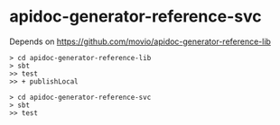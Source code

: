 # apidoc-generator-reference-svc


Depends on https://github.com/movio/apidoc-generator-reference-lib

    > cd apidoc-generator-reference-lib
    > sbt
    >> test
    >> + publishLocal

    > cd apidoc-generator-reference-svc
    > sbt
    >> test

